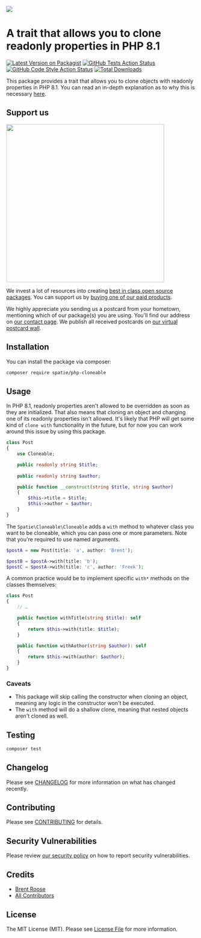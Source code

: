 
[<img src="https://github-ads.s3.eu-central-1.amazonaws.com/support-ukraine.svg?t=1" />](https://supportukrainenow.org)

# A trait that allows you to clone readonly properties in PHP 8.1

[![Latest Version on Packagist](https://img.shields.io/packagist/v/spatie/php_cloneable.svg?style=flat-square)](https://packagist.org/packages/spatie/php_cloneable)
[![GitHub Tests Action Status](https://img.shields.io/github/workflow/status/spatie/php_cloneable/run-tests?label=tests)](https://github.com/spatie/php_cloneable/actions?query=workflow%3ATests+branch%3Amaster)
[![GitHub Code Style Action Status](https://img.shields.io/github/workflow/status/spatie/php_cloneable/Check%20&%20fix%20styling?label=code%20style)](https://github.com/spatie/php_cloneable/actions?query=workflow%3A"Check+%26+fix+styling"+branch%3Amaster)
[![Total Downloads](https://img.shields.io/packagist/dt/spatie/php_cloneable.svg?style=flat-square)](https://packagist.org/packages/spatie/php_cloneable)

This package provides a trait that allows you to clone objects with readonly properties in PHP 8.1. You can read an in-depth explanation as to why this is necessary [here](https://stitcher.io/blog/cloning-readonly-properties-in-php-81).

## Support us

[<img src="https://github-ads.s3.eu-central-1.amazonaws.com/php-cloneable.jpg?t=1" width="419px" />](https://spatie.be/github-ad-click/php-cloneable)

We invest a lot of resources into creating [best in class open source packages](https://spatie.be/open-source). You can support us by [buying one of our paid products](https://spatie.be/open-source/support-us).

We highly appreciate you sending us a postcard from your hometown, mentioning which of our package(s) you are using. You'll find our address on [our contact page](https://spatie.be/about-us). We publish all received postcards on [our virtual postcard wall](https://spatie.be/open-source/postcards).

## Installation

You can install the package via composer:

```bash
composer require spatie/php-cloneable
```

## Usage

In PHP 8.1, readonly properties aren't allowed to be overridden as soon as they are initialized. That also means that cloning an object and changing one of its readonly properties isn't allowed. It's likely that PHP will get some kind of `clone with` functionality in the future, but for now you can work around this issue by using this package.

```php
class Post
{
    use Cloneable;

    public readonly string $title;
    
    public readonly string $author;

    public function __construct(string $title, string $author)
    {
        $this->title = $title;
        $this->author = $author;
    }
}
```

The `Spatie\Cloneable\Cloneable` adds a `with` method to whatever class you want to be cloneable, which you can pass one or more parameters. Note that you're required to use named arguments.

```php
$postA = new Post(title: 'a', author: 'Brent');

$postB = $postA->with(title: 'b');
$postC = $postA->with(title: 'c', author: 'Freek');
```

A common practice would be to implement specific `with*` methods on the classes themselves:

```php
class Post
{
    // …

    public function withTitle(string $title): self
    {
        return $this->with(title: $title);
    }

    public function withAuthor(string $author): self
    {
        return $this->with(author: $author);
    }
}
```

### Caveats

- This package will skip calling the constructor when cloning an object, meaning any logic in the constructor won't be executed.
- The `with` method will do a shallow clone, meaning that nested objects aren't cloned as well.

## Testing

```bash
composer test
```

## Changelog

Please see [CHANGELOG](CHANGELOG.md) for more information on what has changed recently.

## Contributing

Please see [CONTRIBUTING](.github/CONTRIBUTING.md) for details.

## Security Vulnerabilities

Please review [our security policy](../../security/policy) on how to report security vulnerabilities.

## Credits

- [Brent Roose](https://github.com/brendt_gd)
- [All Contributors](../../contributors)

## License

The MIT License (MIT). Please see [License File](LICENSE.md) for more information.
